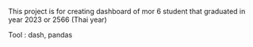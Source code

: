 This project is for creating dashboard of mor 6 student that graduated in year 2023 or 2566 (Thai year)

Tool : dash, pandas